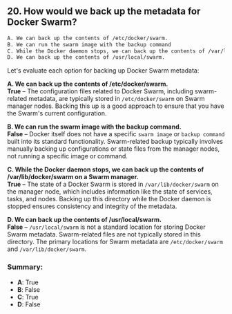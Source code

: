 ## 20. How would we back up the metadata for Docker Swarm?
```sh
A. We can back up the contents of /etc/docker/swarm.
B. We can run the swarm image with the backup command
C. While the Docker daemon stops, we can back up the contents of /var/lib/docker/swarm on a Swarm manager
D. We can back up the contents of /usr/local/swarm.
```


Let's evaluate each option for backing up Docker Swarm metadata:

**A. We can back up the contents of /etc/docker/swarm.**  
**True** – The configuration files related to Docker Swarm, including swarm-related metadata, are typically stored in `/etc/docker/swarm` on Swarm manager nodes. Backing this up is a good approach to ensure that you have the Swarm's current configuration.

**B. We can run the swarm image with the backup command.**  
**False** – Docker itself does not have a specific `swarm image` or `backup command` built into its standard functionality. Swarm-related backup typically involves manually backing up configurations or state files from the manager nodes, not running a specific image or command.

**C. While the Docker daemon stops, we can back up the contents of /var/lib/docker/swarm on a Swarm manager.**  
**True** – The state of a Docker Swarm is stored in `/var/lib/docker/swarm` on the manager node, which includes information like the state of services, tasks, and nodes. Backing up this directory while the Docker daemon is stopped ensures consistency and integrity of the metadata.

**D. We can back up the contents of /usr/local/swarm.**  
**False** – `/usr/local/swarm` is not a standard location for storing Docker Swarm metadata. Swarm-related files are not typically stored in this directory. The primary locations for Swarm metadata are `/etc/docker/swarm` and `/var/lib/docker/swarm`.

### Summary:
- **A**: True
- **B**: False
- **C**: True
- **D**: False

